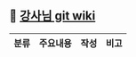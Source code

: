 ## 🐾 [강사님 git wiki](https://github.com/yojulab/learn_datasets.wiki.git)
| 분류 | 주요내용 | 작성 | 비고 |
| -- | -- | -- | -- |
